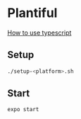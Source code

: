 # Plantiful

[How to use typescript](https://docs.expo.dev/guides/typescript/#learning-how-to-use-typescript)

## Setup

```bash
./setup-<platform>.sh
```

## Start

```bash
expo start
```
